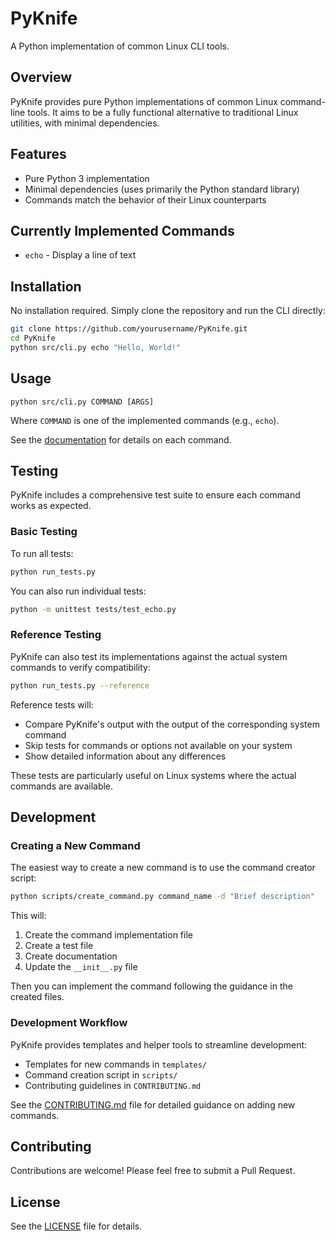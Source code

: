 # PyKnife

A Python implementation of common Linux CLI tools.

## Overview

PyKnife provides pure Python implementations of common Linux command-line tools. It aims to be a fully functional alternative to traditional Linux utilities, with minimal dependencies.

## Features

- Pure Python 3 implementation
- Minimal dependencies (uses primarily the Python standard library)
- Commands match the behavior of their Linux counterparts

## Currently Implemented Commands

- `echo` - Display a line of text

## Installation

No installation required. Simply clone the repository and run the CLI directly:

```bash
git clone https://github.com/yourusername/PyKnife.git
cd PyKnife
python src/cli.py echo "Hello, World!"
```

## Usage

```
python src/cli.py COMMAND [ARGS]
```

Where `COMMAND` is one of the implemented commands (e.g., `echo`).

See the [documentation](docs/commands/) for details on each command.

## Testing

PyKnife includes a comprehensive test suite to ensure each command works as expected.

### Basic Testing

To run all tests:

```bash
python run_tests.py
```

You can also run individual tests:

```bash
python -m unittest tests/test_echo.py
```

### Reference Testing

PyKnife can also test its implementations against the actual system commands to verify compatibility:

```bash
python run_tests.py --reference
```

Reference tests will:
- Compare PyKnife's output with the output of the corresponding system command
- Skip tests for commands or options not available on your system
- Show detailed information about any differences

These tests are particularly useful on Linux systems where the actual commands are available.

## Development

### Creating a New Command

The easiest way to create a new command is to use the command creator script:

```bash
python scripts/create_command.py command_name -d "Brief description"
```

This will:
1. Create the command implementation file
2. Create a test file
3. Create documentation
4. Update the `__init__.py` file

Then you can implement the command following the guidance in the created files.

### Development Workflow

PyKnife provides templates and helper tools to streamline development:

- Templates for new commands in `templates/`
- Command creation script in `scripts/`
- Contributing guidelines in `CONTRIBUTING.md`

See the [CONTRIBUTING.md](CONTRIBUTING.md) file for detailed guidance on adding new commands.

## Contributing

Contributions are welcome! Please feel free to submit a Pull Request.

## License

See the [LICENSE](LICENSE) file for details. 